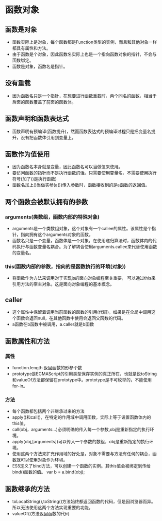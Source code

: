 # 函数对象

## 函数是对象

* 函数实际上是对象，每个函数都是Function类型的实例，而且和其他对象一样都具有属性和方法。
* 由于函数是个对象，因此函数名实际上也是一个指向函数对象的指针，不会与函数绑定。
* 函数是对象，函数名是指针。

## 没有重载

* 因为函数名只是一个指针，在想要进行函数重载时，两个同名的函数，相当于后面的函数覆盖了前面的函数体。

## 函数声明和函数表达式

* 函数声明有预编译(函数提升)，然而函数表达式的预编译过程只是把变量名提升，没有把函数体引用到变量上。

## 函数作为值使用

* 因为函数名本身就是变量，因此函数名可以当做值来使用。
* 要访问函数的指针而不是执行函数的话。只需要使用变量名，不需要使用执行符号(加了()是执行函数)
* 函数名加上()当做实参(a())传入参数时，函数接收到的是a函数的返回值。

## 两个函数会被默认拥有的参数

### arguments(类数组，函数内部的特殊对象)

* arguments是一个类数组对象，这个对象有一个callee的属性。该属性是个指针，指向拥有这个arguments对象的函数。
* 函数名只是一个变量，函数体是一个对象，在使用递归算法时，函数体内的代码执行与函数变量名耦合。为了解耦合使用arguments.callee来代替使用函数的变量名。

### this(函数内部的参数，指向的是函数执行的环境(对象))

* 将函数作为方法来调用对于实现js的面向对象编程至关重要， 可以通过this来引用方法的宿主对象。这是面向对象编程的基本概念。

## caller

* 这个属性中保留着调用当前函数的函数的引用(代码)，如果是在全局中调用这个函数会返回null，在其他函数中使用会返回父函数的代码。
* a函数在b函数中被调用，a.caller就是b函数

## 函数属性和方法

### 属性

* function.length 返回函数的形参个数
* prototype是ECMAScript的引用类型保存实例的真正所在，也就是说toString和valueOf方法都保留在prototype中。prototype是不可枚举的，不能使用for-in。

### 方法

* 每个函数都包括两个非继承过来的方法
* apply()和call()，在特定的作用域中调用函数，实际上等于设置函数体内的this值。
* call(obj，arguments...)必须明确的传入每一个参数,obj是重新指定的执行环境。
* apply(obj,[arguments])可以传入一个参数的数组，obj是重新指定的执行环境。
* 使用这两个方法来扩充作用域的好处是，对象不需要与方法有任何的耦合，函数就可以使用对象作为环境。
* ES5定义了bind方法，可以创建一个函数的实例。其this值会被绑定到传给bind()函数的值。 var b = a.bind(obj);

## 函数继承的方法

* toLocalString(),toString()方法始终都返回函数的代码，但是因浏览器而异。所以无法使用这两个方法实现重要的功能。
* valueOf()方法返回函数的代码